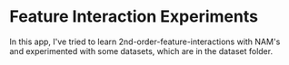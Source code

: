 # Feature Interaction Experiments

In this app, I've tried to learn 2nd-order-feature-interactions with NAM's and experimented with some datasets, which are in the dataset folder.
